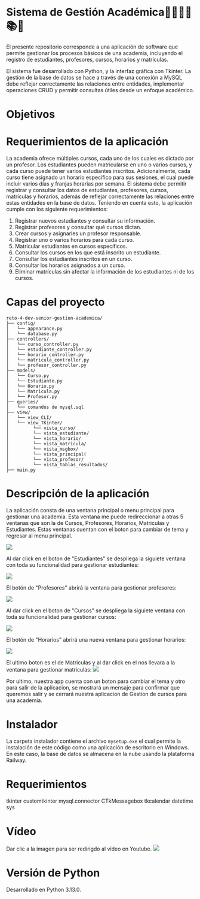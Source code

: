 # Sistema de Gestión Académica🧑‍🎓🧑‍🏫📚📑

El presente repositorio corresponde a una aplicación de software que permite gestionar los procesos básicos de una academia, incluyendo el registro de estudiantes, profesores, cursos, horarios y matrículas. 

El sistema fue desarrollado con Python, y la interfaz gráfica con Tkinter. La gestión de la base de datos se hace a través de una conexión a MySQL debe reflejar correctamente las relaciones entre entidades, implementar operaciones CRUD y permitir consultas útiles desde un enfoque académico.

# Objetivos

# Requerimientos de la aplicación

La academia ofrece múltiples cursos, cada uno de los cuales es dictado por un profesor. Los estudiantes pueden matricularse en uno o varios cursos, y cada curso puede tener varios estudiantes inscritos. Adicionalmente, cada curso tiene asignado un horario específico para sus sesiones, el cual puede incluir varios días y franjas horarias por semana.
El sistema debe permitir registrar y consultar los datos de estudiantes, profesores, cursos, matrículas y horarios, además de reflejar correctamente las relaciones entre estas entidades en la base de datos. Teniendo en cuenta esto, la aplicación cumple con los siguiente requerimientos:

1.	Registrar nuevos estudiantes y consultar su información.
2.	Registrar profesores y consultar qué cursos dictan.
3.	Crear cursos y asignarles un profesor responsable.
4.	Registrar uno o varios horarios para cada curso.
5.	Matricular estudiantes en cursos específicos.
6.	Consultar los cursos en los que está inscrito un estudiante.
7.	Consultar los estudiantes inscritos en un curso.
8.	Consultar los horarios asignados a un curso.
9.	Eliminar matrículas sin afectar la información de los estudiantes ni de los cursos.


# Capas del proyecto

```
reto-4-dev-senior-gestion-academica/
├── config/
│   └── appearance.py
│   └── database.py
├── controllers/
│   └── curso_controller.py
│   └── estudiante_controller.py
│   └── horario_controller.py
│   └── matricula_controller.py
│   └── profesor_controller.py
├── models/
│   └── Curso.py
│   └── Estudiante.py
│   └── Horario.py
│   └── Matricula.py
│   └── Profesor.py
├── queries/
│   └── comandos de mysql.sql
├── view/
│   └── view_CLI/
│   └── view_TKinter/
│         └── vista_curso/
│         └── vista_estudiante/
│         └── vista_horario/
│         └── vista_matricula/
│         └── vista_msgbox/
│         └── vista_principal(
│         └── vista_profesor/
│         └── vista_tablas_resultados/
├── main.py
```

# Descripción de la aplicación

La aplicación consta de una ventana principal o menu principal para gestionar una academia. Esta ventana me puede redireccionar a otras 5 ventanas que son la de Cursos, Profesores, Horarios, Matriculas y Estudiantes. Estas ventanas cuentan con el boton para cambiar de tema y regresar al menu principal. 

![](imgs/ventanaMenuPrincipal.png)

Al dar click en el boton de "Estudiantes" se despliega la siguiete ventana con toda su funcionalidad para gestionar estudiantes:

![](imgs/ventanaEstudiantes.png)

El botón de "Profesores"  abrirá la ventana para gestionar profesores:

![](imgs/ventanaProfesores.png)

Al dar click en el boton de "Cursos" se despliega la siguiete ventana con toda su funcionalidad para gestionar cursos:

![](imgs/ventanaCursos.png)

El botón de "Horarios"  abrirá una nueva ventana para gestionar horarios:

![](imgs/ventanaHorarios.png)

El ultimo boton es el de Matriculas y al dar click en el nos llevara a la ventana para gestionar matriculas:
![](imgs/ventanaMatriculas.png) 

Por ultimo, nuestra app cuenta con un boton para cambiar el tema y otro para salir de la aplicacion, se mostrará un mensaje para confirmar que queremos salir y se cerrará nuestra aplicacion de Gestion de cursos para una academia.



# Instalador

La carpeta instalador contiene el archivo ```mysetup.exe``` el cual permite la instalación de este código como una aplicación de escritorio en Windows. En este caso, la base de datos se almacena en la nube usando la plataforma Railway. 

# Requerimientos
tkinter
customtkinter
mysql.connector
CTkMessagebox
tkcalendar
datetime
sys

# Vídeo

Dar clic a la imagen para ser redirigdo al vídeo en Youtube.
[![](imgs/video.png)](https://www.youtube.com/watch?v=CkaNK7CJsyY)


# Versión de Python

Desarrollado en Python 3.13.0.
